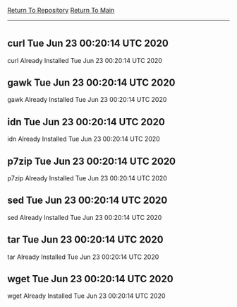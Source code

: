[Return To Repository](https://github.com/deathbybandaid/piholeparser/)
[Return To Main](https://github.com/deathbybandaid/piholeparser/blob/master/RecentRunLogs/Mainlog.md)
____________________________________
# 
## curl Tue Jun 23 00:20:14 UTC 2020
curl Already Installed Tue Jun 23 00:20:14 UTC 2020
## gawk Tue Jun 23 00:20:14 UTC 2020
gawk Already Installed Tue Jun 23 00:20:14 UTC 2020
## idn Tue Jun 23 00:20:14 UTC 2020
idn Already Installed Tue Jun 23 00:20:14 UTC 2020
## p7zip Tue Jun 23 00:20:14 UTC 2020
p7zip Already Installed Tue Jun 23 00:20:14 UTC 2020
## sed Tue Jun 23 00:20:14 UTC 2020
sed Already Installed Tue Jun 23 00:20:14 UTC 2020
## tar Tue Jun 23 00:20:14 UTC 2020
tar Already Installed Tue Jun 23 00:20:14 UTC 2020
## wget Tue Jun 23 00:20:14 UTC 2020
wget Already Installed Tue Jun 23 00:20:14 UTC 2020
